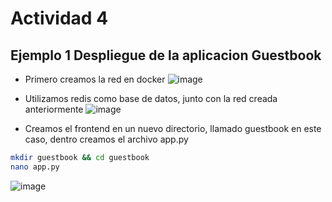 # Actividad 4

## Ejemplo 1 Despliegue de la aplicacion Guestbook

- Primero creamos la red en docker
  ![image](https://github.com/user-attachments/assets/5efecb0a-337d-4dce-8961-63d2c6a0ab22)

- Utilizamos redis como base de datos, junto con la red creada anteriormente
  ![image](https://github.com/user-attachments/assets/83c0f0f0-18ab-4470-b4a7-6d939ace6f5b)

- Creamos el frontend en un nuevo directorio, llamado guestbook en este caso, dentro creamos el archivo app.py
```bash
mkdir guestbook && cd guestbook
nano app.py
```
![image](https://github.com/user-attachments/assets/956b656f-4abd-4810-81a4-1cc2b038484f)
